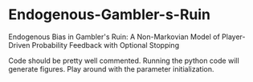 # Endogenous-Gambler-s-Ruin
Endogenous Bias in Gambler's Ruin: A Non-Markovian Model of Player-Driven Probability Feedback with Optional Stopping

Code should be pretty well commented. Running the python code will generate figures. Play around with the parameter initialization.
